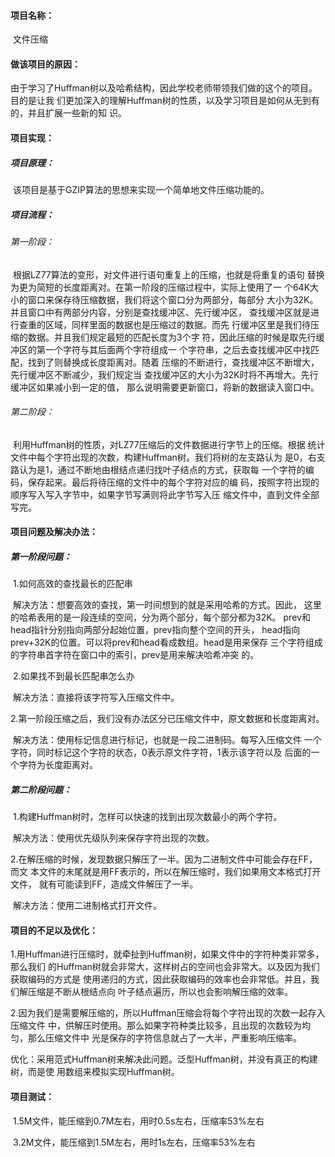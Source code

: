 #### 项目名称：

​				文件压缩

#### 做该项目的原因：

​				由于学习了Huffman树以及哈希结构，因此学校老师带领我们做的这个的项目。目的是让我			们更加深入的理解Huffman树的性质，以及学习项目是如何从无到有的，并且扩展一些新的知			识。

#### 项目实现：

##### 				项目原理：

​							该项目是基于GZIP算法的思想来实现一个简单地文件压缩功能的。

##### 				项目流程：

###### 							第一阶段：

​											根据LZ77算法的变形，对文件进行语句重复上的压缩，也就是将重复的语句											替换为更为简短的长度距离对。在第一阶段的压缩过程中，实际上使用了一											个64K大小的窗口来保存待压缩数据，我们将这个窗口分为两部分，每部分											大小为32K。并且窗口中有两部分内容，分别是查找缓冲区、先行缓冲区，											查找缓冲区就是进行查重的区域，同样里面的数据也是压缩过的数据。而先											行缓冲区里是我们待压缩的数据。并且我们规定最短的匹配长度为3个字											符，因此压缩的时候是取先行缓冲区的第一个字符与其后面两个字符组成一											个字符串，之后去查找缓冲区中找匹配，找到了则替换成长度距离对。随着											压缩的不断进行，查找缓冲区不断增大，先行缓冲区不断减少，我们规定当											查找缓冲区的大小为32K时将不再增大。先行缓冲区如果减小到一定的值，											那么说明需要更新窗口，将新的数据读入窗口中。

###### 							第二阶段：

​											利用Huffman树的性质，对LZ77压缩后的文件数据进行字节上的压缩。根据											统计文件中每个字符出现的次数，构建Huffman树。我们将树的左支路认为											是0，右支路认为是1，通过不断地由根结点递归找叶子结点的方式，获取每											一个字符的编码，保存起来。最后将待压缩的文件中的每个字符对应的编											码，按照字符出现的顺序写入写入字节中，如果字节写满则将此字节写入压											缩文件中，直到文件全部写完。

#### 项目问题及解决办法：

##### 				第一阶段问题：

​							1.如何高效的查找最长的匹配串

​											解决方法：想要高效的查找，第一时间想到的就是采用哈希的方式。因此，											这里的哈希表用的是一段连续的空间，分为两个部分，每个部分都为32K。											prev和head指针分别指向两部分起始位置，prev指向整个空间的开头，											head指向prev+32K的位置。可以将prev和head看成数组。head是用来保存											三个字符组成的字符串首字符在窗口中的索引，prev是用来解决哈希冲突											的。

​							2.如果找不到最长匹配串怎么办

​											解决方法：直接将该字符写入压缩文件中。

​							2.第一阶段压缩之后，我们没有办法区分已压缩文件中，原文数据和长度距离对。

​											解决方法：使用标记信息进行标记，也就是一段二进制码。每写入压缩文件											一个字符，同时标记这个字符的状态，0表示原文件字符，1表示该字符以及											后面的一个字符为长度距离对。

##### 				第二阶段问题：

​							1.构建Huffman树时，怎样可以快速的找到出现次数最小的两个字符。

​											解决方法：使用优先级队列来保存字符出现的次数。

​							2.在解压缩的时候，发现数据只解压了一半。因为二进制文件中可能会存在FF，而文								本文件的末尾就是用FF表示的，所以在解压缩时，我们如果用文本格式打开文件，								就有可能读到FF，造成文件解压了一半。

​											解决方法：使用二进制格式打开文件。

#### 项目的不足以及优化：

​				1.用Huffman进行压缩时，就牵扯到Huffman树，如果文件中的字符种类非常多，那么我们					的Huffman树就会非常大，这样树占的空间也会非常大。以及因为我们获取编码的方式是					使用递归的方式，因此获取编码的效率也会非常低。并且，我们解压缩是不断从根结点向					叶子结点遍历，所以也会影响解压缩的效率。

​				2.因为我们是需要解压缩的，所以Huffman压缩会将每个字符出现的次数一起存入压缩文件					中，供解压时使用。那么如果字符种类比较多，且出现的次数较为均匀，那么压缩文件中					光是保存的字符信息就占了一大半，严重影响压缩率。

​				优化：采用范式Huffman树来解决此问题。泛型Huffman树，并没有真正的构建树，而是使							用数组来模拟实现Huffman树。

#### 项目测试：

​			1.5M文件，能压缩到0.7M左右，用时0.5s左右，压缩率53%左右

​			3.2M文件，能压缩到1.5M左右，用时1s左右，压缩率53%左右

